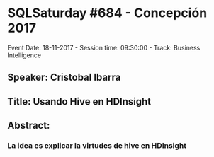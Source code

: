# SQLSaturday #684 - Concepción 2017
Event Date: 18-11-2017 - Session time: 09:30:00 - Track: Business Intelligence
## Speaker: Cristobal Ibarra
## Title: Usando Hive en HDInsight
## Abstract:
### La idea es explicar la virtudes de hive en HDInsight
